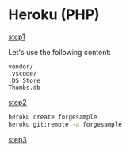# Heroku (PHP)

[step1](/deployment/heroku/heroku_step1.md ':include :type=markdown')

Let's use the following content: 
```
vendor/
.vscode/
.DS_Store
Thumbs.db
```

[step2](/deployment/heroku/heroku_step2.md ':include :type=markdown')

```bash
heroku create forgesample
heroku git:remote -a forgesample
```

[step3](/deployment/heroku/heroku_step3.md ':include :type=markdown')